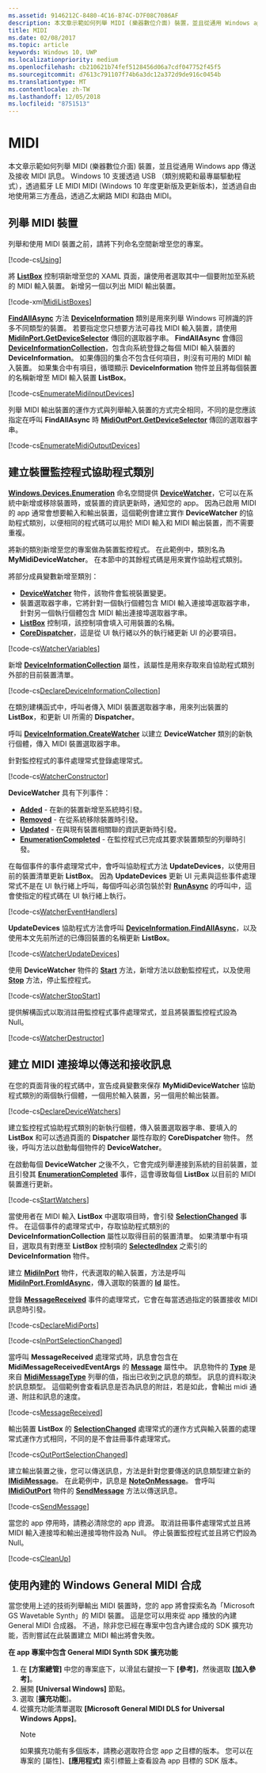 ```yaml
---
ms.assetid: 9146212C-8480-4C16-B74C-D7F08C7086AF
description: 本文章示範如何列舉 MIDI (樂器數位介面) 裝置，並且從通用 Windows app 傳送及接收 MIDI 訊息。
title: MIDI
ms.date: 02/08/2017
ms.topic: article
keywords: Windows 10, UWP
ms.localizationpriority: medium
ms.openlocfilehash: cb210621b74fef5128456d06a7cdf047752f45f5
ms.sourcegitcommit: d7613c791107f74b6a3dc12a372d9de916c0454b
ms.translationtype: MT
ms.contentlocale: zh-TW
ms.lasthandoff: 12/05/2018
ms.locfileid: "8751513"
---
```

# <a name="midi"></a>MIDI



本文章示範如何列舉 MIDI (樂器數位介面) 裝置，並且從通用 Windows app 傳送及接收 MIDI 訊息。 Windows 10 支援透過 USB （類別規範和最專屬驅動程式），透過藍牙 LE MIDI MIDI (Windows 10 年度更新版及更新版本)，並透過自由地使用第三方產品，透過乙太網路 MIDI 和路由 MIDI。

## <a name="enumerate-midi-devices"></a>列舉 MIDI 裝置

列舉和使用 MIDI 裝置之前，請將下列命名空間新增至您的專案。

[!code-cs[Using](./code/MIDIWin10/cs/MainPage.xaml.cs#SnippetUsing)]

將 [**ListBox**](https://msdn.microsoft.com/library/windows/apps/br242868) 控制項新增至您的 XAML 頁面，讓使用者選取其中一個要附加至系統的 MIDI 輸入裝置。 新增另一個以列出 MIDI 輸出裝置。

[!code-xml[MidiListBoxes](./code/MIDIWin10/cs/MainPage.xaml#SnippetMidiListBoxes)]

[**FindAllAsync**](https://msdn.microsoft.com/library/windows/apps/br225432) 方法 [**DeviceInformation**](https://msdn.microsoft.com/library/windows/apps/br225393) 類別是用來列舉 Windows 可辨識的許多不同類型的裝置。 若要指定您只想要方法可尋找 MIDI 輸入裝置，請使用 [**MidiInPort.GetDeviceSelector**](https://msdn.microsoft.com/library/windows/apps/dn894779) 傳回的選取器字串。 **FindAllAsync** 會傳回 [**DeviceInformationCollection**](https://msdn.microsoft.com/library/windows/apps/br225395)，包含向系統登錄之每個 MIDI 輸入裝置的 **DeviceInformation**。 如果傳回的集合不包含任何項目，則沒有可用的 MIDI 輸入裝置。 如果集合中有項目，循環顯示 **DeviceInformation** 物件並且將每個裝置的名稱新增至 MIDI 輸入裝置 **ListBox**。

[!code-cs[EnumerateMidiInputDevices](./code/MIDIWin10/cs/MainPage.xaml.cs#SnippetEnumerateMidiInputDevices)]

列舉 MIDI 輸出裝置的運作方式與列舉輸入裝置的方式完全相同，不同的是您應該指定在呼叫 **FindAllAsync** 時 [**MidiOutPort.GetDeviceSelector**](https://msdn.microsoft.com/library/windows/apps/dn894845) 傳回的選取器字串。

[!code-cs[EnumerateMidiOutputDevices](./code/MIDIWin10/cs/MainPage.xaml.cs#SnippetEnumerateMidiOutputDevices)]



## <a name="create-a-device-watcher-helper-class"></a>建立裝置監控程式協助程式類別

[**Windows.Devices.Enumeration**](https://msdn.microsoft.com/library/windows/apps/br225459) 命名空間提供 [**DeviceWatcher**](https://msdn.microsoft.com/library/windows/apps/br225446)，它可以在系統中新增或移除裝置時，或裝置的資訊更新時，通知您的 app。 因為已啟用 MIDI 的 app 通常會想要輸入和輸出裝置，這個範例會建立實作 **DeviceWatcher** 的協助程式類別，以便相同的程式碼可以用於 MIDI 輸入和 MIDI 輸出裝置，而不需要重複。

將新的類別新增至您的專案做為裝置監控程式。 在此範例中，類別名為 **MyMidiDeviceWatcher**。 在本節中的其餘程式碼是用來實作協助程式類別。

將部分成員變數新增至類別：

-   [**DeviceWatcher**](https://msdn.microsoft.com/library/windows/apps/br225446) 物件，該物件會監視裝置變更。
-   裝置選取器字串，它將針對一個執行個體包含 MIDI 輸入連接埠選取器字串，針對另一個執行個體包含 MIDI 輸出連接埠選取器字串。
-   [**ListBox**](https://msdn.microsoft.com/library/windows/apps/br242868) 控制項，該控制項會填入可用裝置的名稱。
-   [**CoreDispatcher**](https://msdn.microsoft.com/library/windows/apps/br208211)，這是從 UI 執行緒以外的執行緒更新 UI 的必要項目。

[!code-cs[WatcherVariables](./code/MIDIWin10/cs/MyMidiDeviceWatcher.cs#SnippetWatcherVariables)]

新增 [**DeviceInformationCollection**](https://msdn.microsoft.com/library/windows/apps/br225395) 屬性，該屬性是用來存取來自協助程式類別外部的目前裝置清單。

[!code-cs[DeclareDeviceInformationCollection](./code/MIDIWin10/cs/MyMidiDeviceWatcher.cs#SnippetDeclareDeviceInformationCollection)]

在類別建構函式中，呼叫者傳入 MIDI 裝置選取器字串，用來列出裝置的 **ListBox**，和更新 UI 所需的 **Dispatcher**。

呼叫 [**DeviceInformation.CreateWatcher**](https://msdn.microsoft.com/library/windows/apps/br225427) 以建立 **DeviceWatcher** 類別的新執行個體，傳入 MIDI 裝置選取器字串。

針對監控程式的事件處理常式登錄處理常式。

[!code-cs[WatcherConstructor](./code/MIDIWin10/cs/MyMidiDeviceWatcher.cs#SnippetWatcherConstructor)]

**DeviceWatcher** 具有下列事件：

-   [**Added**](https://msdn.microsoft.com/library/windows/apps/br225450) - 在新的裝置新增至系統時引發。
-   [**Removed**](https://msdn.microsoft.com/library/windows/apps/br225453) - 在從系統移除裝置時引發。
-   [**Updated**](https://msdn.microsoft.com/library/windows/apps/br225458) - 在與現有裝置相關聯的資訊更新時引發。
-   [**EnumerationCompleted**](https://msdn.microsoft.com/library/windows/apps/br225451) - 在監控程式已完成其要求裝置類型的列舉時引發。

在每個事件的事件處理常式中，會呼叫協助程式方法 **UpdateDevices**，以使用目前的裝置清單更新 **ListBox**。 因為 **UpdateDevices** 更新 UI 元素與這些事件處理常式不是在 UI 執行緒上呼叫，每個呼叫必須包裝於對 [**RunAsync**](https://msdn.microsoft.com/library/windows/apps/hh750317) 的呼叫中，這會使指定的程式碼在 UI 執行緒上執行。

[!code-cs[WatcherEventHandlers](./code/MIDIWin10/cs/MyMidiDeviceWatcher.cs#SnippetWatcherEventHandlers)]

**UpdateDevices** 協助程式方法會呼叫 [**DeviceInformation.FindAllAsync**](https://msdn.microsoft.com/library/windows/apps/br225432)，以及使用本文先前所述的已傳回裝置的名稱更新 **ListBox**。

[!code-cs[WatcherUpdateDevices](./code/MIDIWin10/cs/MyMidiDeviceWatcher.cs#SnippetWatcherUpdateDevices)]

使用 **DeviceWatcher** 物件的 [**Start**](https://msdn.microsoft.com/library/windows/apps/br225454) 方法，新增方法以啟動監控程式，以及使用 [**Stop**](https://msdn.microsoft.com/library/windows/apps/br225456) 方法，停止監控程式。

[!code-cs[WatcherStopStart](./code/MIDIWin10/cs/MyMidiDeviceWatcher.cs#SnippetWatcherStopStart)]

提供解構函式以取消註冊監控程式事件處理常式，並且將裝置監控程式設為 Null。

[!code-cs[WatcherDestructor](./code/MIDIWin10/cs/MyMidiDeviceWatcher.cs#SnippetWatcherDestructor)]

## <a name="create-midi-ports-to-send-and-receive-messages"></a>建立 MIDI 連接埠以傳送和接收訊息

在您的頁面背後的程式碼中，宣告成員變數來保存 **MyMidiDeviceWatcher** 協助程式類別的兩個執行個體，一個用於輸入裝置，另一個用於輸出裝置。

[!code-cs[DeclareDeviceWatchers](./code/MIDIWin10/cs/MainPage.xaml.cs#SnippetDeclareDeviceWatchers)]

建立監控程式協助程式類別的新執行個體，傳入裝置選取器字串、要填入的 **ListBox** 和可以透過頁面的 **Dispatcher** 屬性存取的 **CoreDispatcher** 物件。 然後，呼叫方法以啟動每個物件的 **DeviceWatcher**。

在啟動每個 **DeviceWatcher** 之後不久，它會完成列舉連接到系統的目前裝置，並且引發其 [**EnumerationCompleted**](https://msdn.microsoft.com/library/windows/apps/br225451) 事件，這會導致每個 **ListBox** 以目前的 MIDI 裝置進行更新。

[!code-cs[StartWatchers](./code/MIDIWin10/cs/MainPage.xaml.cs#SnippetStartWatchers)]

當使用者在 MIDI 輸入 **ListBox** 中選取項目時，會引發 [**SelectionChanged**](https://msdn.microsoft.com/library/windows/apps/br209776) 事件。 在這個事件的處理常式中，存取協助程式類別的 **DeviceInformationCollection** 屬性以取得目前的裝置清單。 如果清單中有項目，選取具有對應至 **ListBox** 控制項的 [**SelectedIndex**](https://msdn.microsoft.com/library/windows/apps/br209768) 之索引的 **DeviceInformation** 物件。

建立 [**MidiInPort**](https://msdn.microsoft.com/library/windows/apps/dn894770) 物件，代表選取的輸入裝置，方法是呼叫 [**MidiInPort.FromIdAsync**](https://msdn.microsoft.com/library/windows/apps/dn894776)，傳入選取的裝置的 [**Id**](https://msdn.microsoft.com/library/windows/apps/br225437) 屬性。

登錄 [**MessageReceived**](https://msdn.microsoft.com/library/windows/apps/dn894781) 事件的處理常式，它會在每當透過指定的裝置接收 MIDI 訊息時引發。

[!code-cs[DeclareMidiPorts](./code/MIDIWin10/cs/MainPage.xaml.cs#SnippetDeclareMidiPorts)]

[!code-cs[InPortSelectionChanged](./code/MIDIWin10/cs/MainPage.xaml.cs#SnippetInPortSelectionChanged)]

當呼叫 **MessageReceived** 處理常式時，訊息會包含在 **MidiMessageReceivedEventArgs** 的 [**Message**](https://msdn.microsoft.com/library/windows/apps/dn894783) 屬性中。 訊息物件的 [**Type**](https://msdn.microsoft.com/library/windows/apps/dn894726) 是來自 [**MidiMessageType**](https://msdn.microsoft.com/library/windows/apps/dn894786) 列舉的值，指出已收到之訊息的類型。 訊息的資料取決於訊息類型。 這個範例會查看訊息是否為訊息的附註，若是如此，會輸出 midi 通道、附註和訊息的速度。

[!code-cs[MessageReceived](./code/MIDIWin10/cs/MainPage.xaml.cs#SnippetMessageReceived)]

輸出裝置 **ListBox** 的 [**SelectionChanged**](https://msdn.microsoft.com/library/windows/apps/br209776) 處理常式的運作方式與輸入裝置的處理常式運作方式相同，不同的是不會註冊事件處理常式。

[!code-cs[OutPortSelectionChanged](./code/MIDIWin10/cs/MainPage.xaml.cs#SnippetOutPortSelectionChanged)]

建立輸出裝置之後，您可以傳送訊息，方法是針對您要傳送的訊息類型建立新的 [**IMidiMessage**](https://msdn.microsoft.com/library/windows/apps/dn911508)。 在此範例中，訊息是 [**NoteOnMessage**](https://msdn.microsoft.com/library/windows/apps/dn894817)。 會呼叫 [**IMidiOutPort**](https://msdn.microsoft.com/library/windows/apps/dn894727) 物件的 [**SendMessage**](https://msdn.microsoft.com/library/windows/apps/dn894730) 方法以傳送訊息。

[!code-cs[SendMessage](./code/MIDIWin10/cs/MainPage.xaml.cs#SnippetSendMessage)]

當您的 app 停用時，請務必清除您的 app 資源。 取消註冊事件處理常式並且將 MIDI 輸入連接埠和輸出連接埠物件設為 Null。 停止裝置監控程式並且將它們設為 Null。

[!code-cs[CleanUp](./code/MIDIWin10/cs/MainPage.xaml.cs#SnippetCleanUp)]

## <a name="using-the-built-in-windows-general-midi-synth"></a>使用內建的 Windows General MIDI 合成

當您使用上述的技術列舉輸出 MIDI 裝置時，您的 app 將會探索名為「Microsoft GS Wavetable Synth」的 MIDI 裝置。 這是您可以用來從 app 播放的內建 General MIDI 合成器。 不過，除非您已經在專案中包含內建合成的 SDK 擴充功能，否則嘗試在此裝置建立 MIDI 輸出將會失敗。

**在 app 專案中包含 General MIDI Synth SDK 擴充功能**

1.  在 **\[方案總管\]** 中您的專案底下，以滑鼠右鍵按一下 **\[參考\]**，然後選取 **\[加入參考\]**。
2.  展開 **\[Universal Windows\]** 節點。
3.  選取 [**擴充功能**]。
4.  從擴充功能清單選取 **\[Microsoft General MIDI DLS for Universal Windows Apps\]**。
    > [!NOTE] 
    > 如果擴充功能有多個版本，請務必選取符合您 app 之目標的版本。 您可以在專案的 [屬性]、**\[應用程式\]** 索引標籤上查看設為 app 目標的 SDK 版本。

 

 




